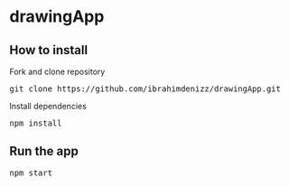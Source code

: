 # drawingApp
## How to install
<p>Fork and clone repository</p>
<pre>git clone https://github.com/ibrahimdenizz/drawingApp.git</pre>
<p>Install dependencies</p>
<pre>
npm install
</pre>

## Run the app
<pre>npm start</pre>
